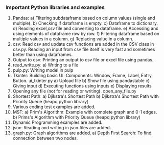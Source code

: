 ### Important Python libraries and examples
1) Pandas: 
	a) Filtering subdataframe based on column values (single and multiple).
	b) Checking if dataframe is empty.
	c) Dataframe to dictionary.
	d) Reading excel,csv file and converting to dataframe.
	e) Accessing and using elements of dataframe row by row.
	f) Filtering dataframe based on multiple values in a column.
	g) Replacing value in a column.
2) csv: Read csv and update csv functions are added in the CSV class in csv.py. Reading an input from csv file itself is very fast and sometimes better than using dataframes.
3) Output to csv: Printing an output to csv file or excel file using pandas. 
4) read_write.py: 
	a) Writing to a file
5) pulp.py: Writing model in pulp
6) Tkinter: Building basic UI. Components: Window, Frame, Label, Entry, Button. ui_tkinter.py
	a) Upload file
	b) Show file using pandastable
	c) Giving input
	d) Executing functions using inputs
	e) Displaying results
7) Opening any file (not for reading or writing). open_any_file.py
8) Shortest Path:
	a) Djikstra's Shortest Path
	b) Djikstra's Shortest Path with Priority Queue (heapq python library)
9) Various coding test examples are added.
10) MST:
	a) Prim's Algorithm: Example with complete graph and 0-1 edges.
	b) Prims's Algorithm with Priority Queue (heapq python library)
11) Dynamic Programming examples are added.
12) json: Reading and writing in json files are added.
13) graph.py: Graph algorithms are added.
	a) Depth First Search: To find connection between two nodes. 
